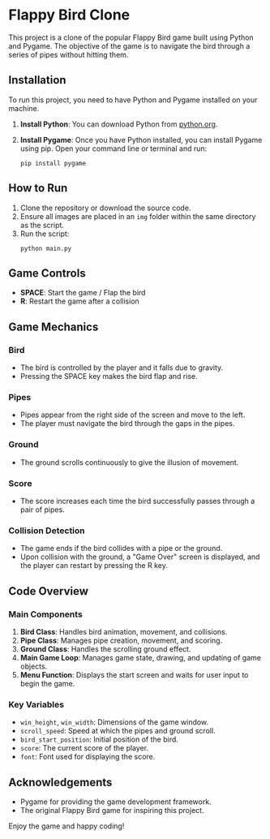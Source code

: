 # Flappy Bird Clone

This project is a clone of the popular Flappy Bird game built using Python and Pygame. The objective of the game is to navigate the bird through a series of pipes without hitting them.

## Installation

To run this project, you need to have Python and Pygame installed on your machine.

1. **Install Python**: You can download Python from [python.org](https://www.python.org/).

2. **Install Pygame**: Once you have Python installed, you can install Pygame using pip. Open your command line or terminal and run:
    ```
    pip install pygame
    ```

## How to Run

1. Clone the repository or download the source code.
2. Ensure all images are placed in an `img` folder within the same directory as the script.
3. Run the script:
    ```
    python main.py
    ```

## Game Controls

- **SPACE**: Start the game / Flap the bird
- **R**: Restart the game after a collision

## Game Mechanics

### Bird

- The bird is controlled by the player and it falls due to gravity.
- Pressing the SPACE key makes the bird flap and rise.

### Pipes

- Pipes appear from the right side of the screen and move to the left.
- The player must navigate the bird through the gaps in the pipes.

### Ground

- The ground scrolls continuously to give the illusion of movement.

### Score

- The score increases each time the bird successfully passes through a pair of pipes.

### Collision Detection

- The game ends if the bird collides with a pipe or the ground.
- Upon collision with the ground, a "Game Over" screen is displayed, and the player can restart by pressing the R key.

## Code Overview

### Main Components

1. **Bird Class**: Handles bird animation, movement, and collisions.
2. **Pipe Class**: Manages pipe creation, movement, and scoring.
3. **Ground Class**: Handles the scrolling ground effect.
4. **Main Game Loop**: Manages game state, drawing, and updating of game objects.
5. **Menu Function**: Displays the start screen and waits for user input to begin the game.

### Key Variables

- `win_height`, `win_width`: Dimensions of the game window.
- `scroll_speed`: Speed at which the pipes and ground scroll.
- `bird_start_position`: Initial position of the bird.
- `score`: The current score of the player.
- `font`: Font used for displaying the score.

## Acknowledgements

- Pygame for providing the game development framework.
- The original Flappy Bird game for inspiring this project.


Enjoy the game and happy coding!
